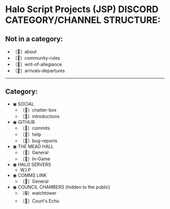 # Halo Script Projects (JSP) DISCORD CATEGORY/CHANNEL STRUCTURE:

## Not in a category:

* 〔📝〕about
* 〔📕〕community-rules
* 〔📜〕writ-of-allegiance
* 〔🚪〕arrivals-departures

---

## Category:

* ◉ SOCIAL
    * 〔💬〕chatter-box
    * 〔👋〕introductions
* ◉ GITHUB
    * 〔🔔〕commits
    * 〔🙋〕help
    * 〔🐛〕bug-reports
* ◉ THE MEAD HALL
    * 〔🎤〕General
    * 〔🎤〕In-Game
* ◉ HALO SERVERS
    * W.I.P
* ◉ COMMS LINK
    * 〔🎤〕General
* ◉ COUNCIL CHAMBERS (hidden to the public)
    * 〔🔒〕watchtower
    * 〔🎤〕Court's Echo